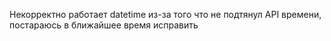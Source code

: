 Некорректно работает datetime из-за того что не подтянул  API 
времени, постараюсь в ближайшее время исправить
